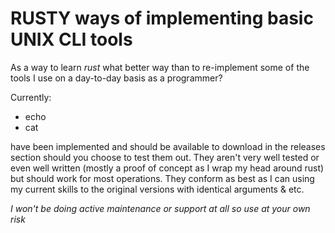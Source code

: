 # RUSTY ways of implementing basic UNIX CLI tools

As a way to learn *rust* what better way than to re-implement some of the tools I use on a day-to-day basis as a programmer?

Currently:
- echo
- cat

have been implemented and should be available to download in the releases section should you choose to test them out. They aren't very well tested or even well written (mostly a proof of concept as I wrap my head around rust) but should work for most operations. They conform as best as I can using my current skills to the original versions with identical arguments & etc.

*I won't be doing active maintenance or support at all so use at your own risk*

